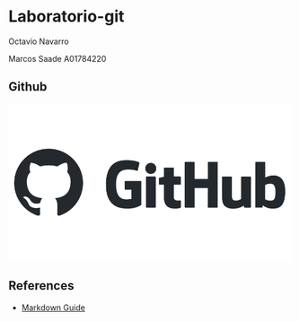 # Laboratorio-git
Octavio Navarro

Marcos Saade 
A01784220

## Github

![Github logo](/images/github-logo.png)

## References

- [Markdown Guide](https://www.markdownguide.org/)
